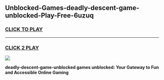 
## Unblocked-Games-deadly-descent-game-unblocked-Play-Free-6uzuq
<h3>
<a href="https://premium76.site?title=deadly-descent-game-unblocked&ref=19M">CLICK TO PLAY</a></h3>
<hr>

<h3>
<a href="https://premium76.site?title=deadly-descent-game-unblocked&ref=19M">CLICK 2 PLAY</a>
  
</h3>

<a href="https://premium76.site?title=deadly-descent-game-unblocked&ref=19M"><img src="https://clearcache.store/games.png"></a>


**deadly-descent-game-unblocked games unblocked: Your Gateway to Fun and Accessible Online Gaming**

